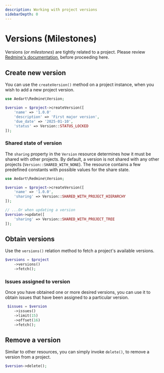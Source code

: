 ```yaml
---
description: Working with project versions
sidebarDepth: 0
---
```


# Versions (Milestones)

Versions (_or milestones_) are tightly related to a project.
Please review [Redmine's documentation](https://www.redmine.org/projects/redmine/wiki/Rest_Versions), before proceeding here.

## Create new version

You can use the `createVersion()` method on a project instance, when you wish to add a new project version.

```php
use Aedart\Redmine\Version;

$version = $project->createVersion([
    'name' => '1.0.0'
    'description' => 'First major version',
    'due_date' => '2025-01-10',
    'status' => Version::STATUS_LOCKED
]);
```

### Shared state of version

The `sharing` property in the `Version` resource determines how it must be shared with other projects.
By default, a version is not shared with any other projects (`Version::SHARED_WITH_NONE`).
The resource contains a few predefined constants with possible values for the share state.

```php
use Aedart\Redmine\Version;

$version = $project->createVersion([
    'name' => '1.0.0',
    'sharing' => Version::SHARED_WITH_PROJECT_HIERARCHY
]);

// ...Or when updating a version
$version->update([
    'sharing' => Version::SHARED_WITH_PROJECT_TREE
]);
```

## Obtain versions

Use the `versions()` relation method to fetch a project's available versions.

```php
$versions = $project
    ->versions()
    ->fetch();
```

### Issues assigned to version

Once you have obtained one or more desired versions, you can use it to obtain issues that have been assigned to a particular version.

```php
 $issues = $version
    ->issues()
    ->limit(15)
    ->offset(16)
    ->fetch();
```

## Remove a version

Similar to other resources, you can simply invoke `delete()`, to remove a version from a project.

```php
$version->delete();
```